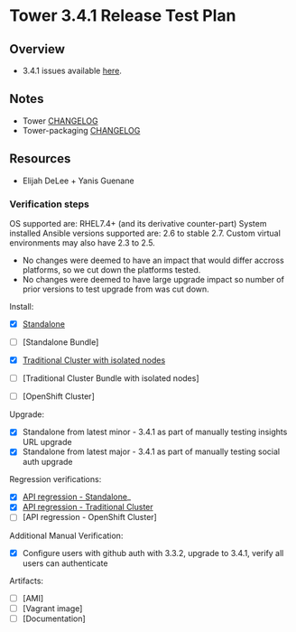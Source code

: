 # Tower 3.4.1 Release Test Plan

## Overview

* 3.4.1 issues available [here](https://github.com/ansible/tower/issues?q=is%3Aissue+milestone%3Arelease_3.4.1).


## Notes

* Tower [CHANGELOG](https://github.com/ansible/tower/compare/release_3.4.0...release_3.4.1)
* Tower-packaging [CHANGELOG](https://github.com/ansible/tower-packaging/compare/release_3.4.0...release_3.4.1)


## Resources

* Elijah DeLee + Yanis Guenane


### Verification steps

OS supported are: RHEL7.4+ (and its derivative counter-part)
System installed Ansible versions supported are: 2.6 to stable 2.7.
Custom virtual environments may also have 2.3 to 2.5.

* No changes were deemed to have an impact that would differ accross platforms, so we cut down the platforms tested.
* No changes were deemed to have large upgrade impact so number of prior versions to test upgrade from was cut down.

Install:

  * [x] [Standalone](http://jenkins.ansible.eng.rdu2.redhat.com/job/Test_Tower_Install/1301)
  * [ ] [Standalone Bundle]
  * [x] [Traditional Cluster with isolated nodes](http://jenkins.ansible.eng.rdu2.redhat.com/job/Test_Tower_Install/1302/parameters/)
  * [ ] [Traditional Cluster Bundle with isolated nodes]
  * [ ] [OpenShift Cluster]


Upgrade:

  * [x] Standalone from latest minor - 3.4.1 as part of manually testing insights URL upgrade
  * [x] Standalone from latest major - 3.4.1 as part of manually testing social auth upgrade

Regression verifications:

  * [x] [API regression - Standalone](http://jenkins.ansible.eng.rdu2.redhat.com/job/Test_Tower_Integration/ANSIBLE_NIGHTLY_BRANCH=stable-2.7,PLATFORM=rhel-7.6-x86_64,label=jenkins-jnlp-agent/5277/parameters/)_
  * [x] [API regression - Traditional Cluster](http://jenkins.ansible.eng.rdu2.redhat.com/job/Test_Tower_Integration_Cluster/ANSIBLE_NIGHTLY_BRANCH=stable-2.7,PLATFORM=rhel-7.6-x86_64,label=jenkins-jnlp-agent/1161/)
  * [ ] [API regression - OpenShift Cluster]

 Additional Manual Verification:

  * [x] Configure users with github auth with 3.3.2, upgrade to 3.4.1, verify all users can authenticate

Artifacts:

  * [ ] [AMI]
  * [ ] [Vagrant image]
  * [ ] [Documentation]

